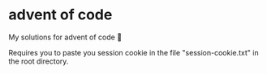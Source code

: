 # advent of code
My solutions for advent of code 🎅


Requires you to paste you session cookie in the file "session-cookie.txt" in the root directory.